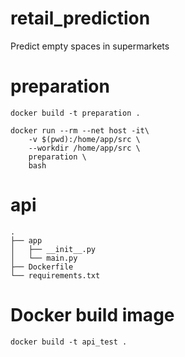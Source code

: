 # retail_prediction
Predict empty spaces in supermarkets



# preparation

```
docker build -t preparation .
```

```
docker run --rm --net host -it\
    -v $(pwd):/home/app/src \
    --workdir /home/app/src \
    preparation \
    bash
```


# api
```
.
├── app
│   ├── __init__.py
│   └── main.py
├── Dockerfile
└── requirements.txt

```


# Docker build image

```
docker build -t api_test .
```